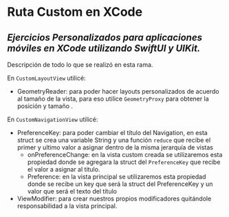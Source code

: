 # Ruta Custom en XCode
## _Ejercicios Personalizados para aplicaciones móviles en XCode utilizando SwiftUI y UIKit._
Descripción de todo lo que se realizó en esta rama.

En `CustomLayoutView` utilicé:
- GeometryReader: para poder hacer layouts personalizados de acuerdo al tamaño  de la vista, para eso utilice `GeometryProxy` para obtener la posición y tamaño .

En `CustomNavigationView` utilicé:
- PreferenceKey: para poder cambiar el título del Navigation, en esta struct se crea una variable String y una función `reduce` que recibe el primer y ultimo valor a asignar dentro de la misma jerarquía de vistas
    - onPreferenceChange: en la vista custom creada se utilizaremos esta propiedad donde se agregara la struct del `PreferenceKey` que recibe el valor a asignar al titulo. 
    - Preference: en la vista principal se utilizaremos esta propiedad donde se recibe un key que será la struct del PreferenceKey y un valor que será  el texto del título 
- ViewModifier: para crear nuestros propios modificadores quitándole responsabilidad a la vista principal.

